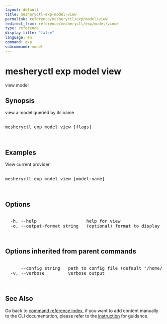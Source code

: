 ```yaml
---
layout: default
title: mesheryctl-exp-model-view
permalink: reference/mesheryctl/exp/model/view
redirect_from: reference/mesheryctl/exp/model/view/
type: reference
display-title: "false"
language: en
command: exp
subcommand: model
---
```


# mesheryctl exp model view

view model

## Synopsis

view a model queried by its name
<pre class='codeblock-pre'>
<div class='codeblock'>
mesheryctl exp model view [flags]

</div>
</pre> 

## Examples

View current provider
<pre class='codeblock-pre'>
<div class='codeblock'>
mesheryctl exp model view [model-name]

</div>
</pre> 

## Options

<pre class='codeblock-pre'>
<div class='codeblock'>
  -h, --help                   help for view
  -o, --output-format string   (optional) format to display in [json|yaml] (default "yaml")

</div>
</pre>

## Options inherited from parent commands

<pre class='codeblock-pre'>
<div class='codeblock'>
      --config string   path to config file (default "/home/admin-pc/.meshery/config.yaml")
  -v, --verbose         verbose output

</div>
</pre>

## See Also

Go back to [command reference index](/reference/mesheryctl/), if you want to add content manually to the CLI documentation, please refer to the [instruction](/project/contributing/contributing-cli#preserving-manually-added-documentation) for guidance.
